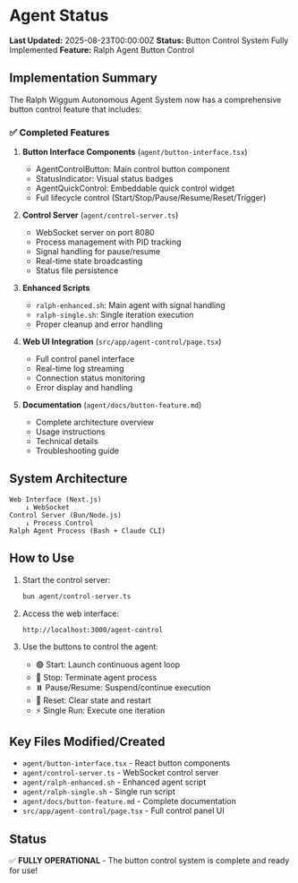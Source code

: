 # Agent Status

**Last Updated:** 2025-08-23T00:00:00Z
**Status:** Button Control System Fully Implemented
**Feature:** Ralph Agent Button Control

## Implementation Summary

The Ralph Wiggum Autonomous Agent System now has a comprehensive button control feature that includes:

### ✅ Completed Features

1. **Button Interface Components** (`agent/button-interface.tsx`)
   - AgentControlButton: Main control button component
   - StatusIndicator: Visual status badges  
   - AgentQuickControl: Embeddable quick control widget
   - Full lifecycle control (Start/Stop/Pause/Resume/Reset/Trigger)

2. **Control Server** (`agent/control-server.ts`)
   - WebSocket server on port 8080
   - Process management with PID tracking
   - Signal handling for pause/resume
   - Real-time state broadcasting
   - Status file persistence

3. **Enhanced Scripts**
   - `ralph-enhanced.sh`: Main agent with signal handling
   - `ralph-single.sh`: Single iteration execution
   - Proper cleanup and error handling

4. **Web UI Integration** (`src/app/agent-control/page.tsx`)
   - Full control panel interface
   - Real-time log streaming
   - Connection status monitoring
   - Error display and handling

5. **Documentation** (`agent/docs/button-feature.md`)
   - Complete architecture overview
   - Usage instructions
   - Technical details
   - Troubleshooting guide

## System Architecture

```
Web Interface (Next.js) 
    ↓ WebSocket
Control Server (Bun/Node.js)
    ↓ Process Control
Ralph Agent Process (Bash + Claude CLI)
```

## How to Use

1. Start the control server:
   ```bash
   bun agent/control-server.ts
   ```

2. Access the web interface:
   ```
   http://localhost:3000/agent-control
   ```

3. Use the buttons to control the agent:
   - 🟢 Start: Launch continuous agent loop
   - 🔴 Stop: Terminate agent process
   - ⏸️ Pause/Resume: Suspend/continue execution
   - 🔄 Reset: Clear state and restart
   - ⚡ Single Run: Execute one iteration

## Key Files Modified/Created

- `agent/button-interface.tsx` - React button components
- `agent/control-server.ts` - WebSocket control server
- `agent/ralph-enhanced.sh` - Enhanced agent script
- `agent/ralph-single.sh` - Single run script
- `agent/docs/button-feature.md` - Complete documentation
- `src/app/agent-control/page.tsx` - Full control panel UI

## Status

✅ **FULLY OPERATIONAL** - The button control system is complete and ready for use!